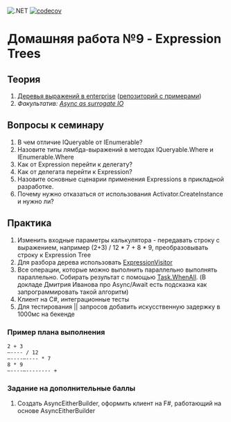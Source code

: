
![.NET](https://github.com/DMak80/Actions/actions/workflows/dotnet.yml/badge.svg)
[![codecov](https://codecov.io/gh/DMak80/Actions/branch/HW9/graph/badge.svg?token=AJ1EHK3XZH)](https://codecov.io/gh/DMak80/Actions)

# Домашняя работа №9 - Expression Trees

## Теория
1. [Деревья выражений в enterprise](https://habr.com/ru/company/jugru/blog/423891/) ([репозиторий с примерами](https://github.com/max-arshinov/Beyond-LINQ-Using-Expression-Trees-in-.NET))
2. *Факультатив:* [*Async as surrogate IO*](https://blog.ploeh.dk/2016/04/11/async-as-surrogate-io/)

## Вопросы к семинару
1. В чем отличие IQueryable<T> от IEnumerable<T>?
2. Назовите типы лямбда-выражений в методах IQueryable.Where и IEnumerable.Where
3. Как от Expression перейти к делегату?
4. Как от делегата перейти к Expression?
5. Назовите основные сценарии применения Expressions в прикладной разработке.
6. Почему нужно отказаться от использования Activator.CreateInstance и нужно ли?

## Практика
1. Изменить входные параметры калькулятора - передавать строку с выражением, например (2+3) / 12 * 7 + 8 * 9, преобразовывать строку к Expression Tree
2. Для разбора дерева использовать [ExpressionVisitor](https://docs.microsoft.com/en-us/dotnet/api/system.linq.expressions.expressionvisitor?view=netcore-3.1)
3. Все операции, которые можно выполнить параллельно выполнять параллельно. Собирать результат с помощью [Task.WhenAll](https://docs.microsoft.com/en-us/dotnet/api/system.threading.tasks.task.whenall?view=netcore-3.1). (В докладе Дмитрия Иванова про Async/Await есть подсказка как запрограммировать такой алгоритм)
4. Клиент на C#, интеграционные тесты
5. Для тестирования || запросов добавить искусственную задержку в 1000мс на бекенде
### Пример плана выполнения
    2 + 3  
    —---- / 12  
    —----—---- * 7  
    8 * 9  
    —----—-------- +
### Задание на дополнительные баллы
1.  Создать AsyncEitherBuilder, оформить клиент на F#, работающий на основе AsyncEitherBuilder
